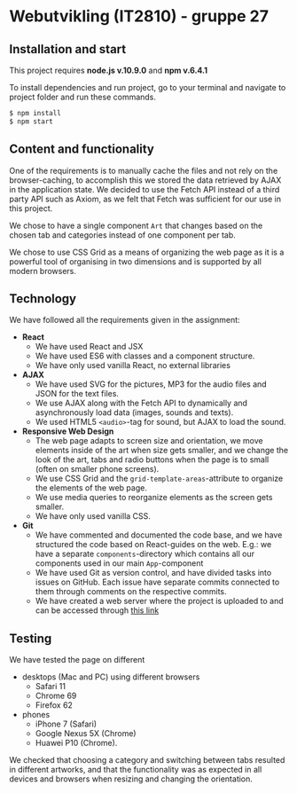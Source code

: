 # Webutvikling (IT2810) - gruppe 27

## Installation and start
This project requires **node.js v.10.9.0** and **npm v.6.4.1**

To install dependencies and run project, go to your terminal and navigate to project folder and run these commands.
```sh
$ npm install
$ npm start
```
## Content and functionality
One of the requirements is to manually cache the files and not rely on the browser-caching, 
to accomplish this we stored the data retrieved by AJAX in the application state. We decided to use
the Fetch API instead of a third party API such as Axiom, as we felt that Fetch was sufficient for
our use in this project. 

We chose to have a single component `Art` that changes based on the chosen tab and categories instead of one component per tab. 

We chose to use CSS Grid as a means of organizing the web page as it is a powerful tool of organising in two dimensions
and is supported by all modern browsers.


## Technology
We have followed all the requirements given in the assignment: 
* **React** 
    * We have used React and JSX
    * We have used ES6 with classes and a component structure.
    * We have only used vanilla React, no external libraries 
* **AJAX**
    * We have used SVG for the pictures, MP3 for the audio files and JSON for the text files.
    * We use AJAX along with the Fetch API to dynamically and asynchronously load data (images, sounds and texts).
    * We used HTML5 `<audio>`-tag for sound, but AJAX to load the sound.
* **Responsive Web Design**
    * The web page adapts to screen size and orientation, we move elements inside of the art when size gets smaller,
     and we change the look of the art, tabs and radio buttons when the page is to small (often on smaller phone screens). 
    * We use CSS Grid and the `grid-template-areas`-attribute to organize the elements of the web page. 
    * We use media queries to reorganize elements as the screen gets smaller. 
    * We have only used vanilla CSS. 
* **Git**
    * We have commented and documented the code base, and we have structured the code based on React-guides on the web. 
    E.g.: we have a separate `components`-directory which contains all our components used in our main `App`-component
    * We have used Git as version control, and have divided tasks into issues on GitHub. Each issue have separate 
    commits connected to them through comments on the respective commits.
    * We have created a web server where the project is uploaded to and can be accessed through <a href="http://it2810-27.idi.ntnu.no/prosjekt2">this link</a>

## Testing
We have tested the page on different 
* desktops (Mac and PC) using different browsers
    * Safari 11
    * Chrome 69 
    * Firefox 62 
* phones
    * iPhone 7 (Safari)
    * Google Nexus 5X (Chrome)
    * Huawei P10 (Chrome). 

We checked that choosing a category and switching between tabs resulted in different
artworks, and that the functionality was as expected in all devices and browsers when resizing and changing
the orientation. 





